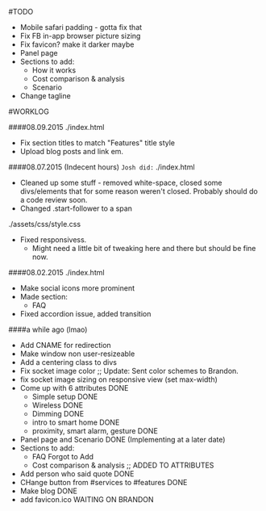 #TODO
+ Mobile safari padding - gotta fix that
+ Fix FB in-app browser picture sizing
+ Fix favicon? make it darker maybe
+ Panel page
+ Sections to add:
	- How it works
	- Cost comparison & analysis
	- Scenario
+ Change tagline

#WORKLOG

####08.09.2015
./index.html
+ Fix section titles to match "Features" title style
+ Upload blog posts and link em.

####08.07.2015 (Indecent hours)
`Josh did:`
./index.html
+ Cleaned up some stuff - removed white-space, closed some divs/elements that for some reason weren't closed. Probably should do a code review soon.
+ Changed .start-follower to a span

./assets/css/style.css
+ Fixed responsivess.
	- Might need a little bit of tweaking here and there but should be fine now.

####08.02.2015
./index.html
+ Make social icons more prominent
+ Made section:
	- FAQ
+ Fixed accordion issue, added transition


####a while ago (lmao)
+ Add CNAME for redirection
+ Make window non user-resizeable
+ Add a centering class to divs
+ Fix socket image color ;; Update: Sent color schemes to Brandon.
+ fix socket image sizing on responsive view (set max-width)
+ Come up with 6 attributes DONE
	- Simple setup DONE
	- Wireless DONE
	- Dimming DONE
	- intro to smart home DONE
	- proximity, smart alarm, gesture DONE
+ Panel page and Scenario DONE (Implementing at a later date)
+ Sections to add:
	- FAQ Forgot to Add
	- Cost comparison & analysis ;; ADDED TO ATTRIBUTES
+ Add person who said quote DONE
+ CHange button from #services to #features DONE
+ Make blog DONE
+ add favicon.ico WAITING ON BRANDON
